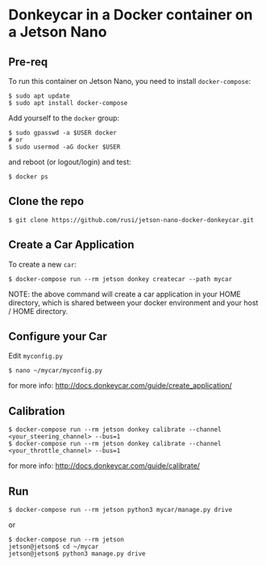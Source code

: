 # Donkeycar in a Docker container on a Jetson Nano

## Pre-req
To run this container on Jetson Nano, you need to install `docker-compose`:
```
$ sudo apt update
$ sudo apt install docker-compose
```

Add yourself to the `docker` group:
```
$ sudo gpasswd -a $USER docker
# or
$ sudo usermod -aG docker $USER
```
and reboot (or logout/login) and test:
```
$ docker ps
```

## Clone the repo
```
$ git clone https://github.com/rusi/jetson-nano-docker-donkeycar.git
```

## Create a Car Application

To create a new `car`:
```
$ docker-compose run --rm jetson donkey createcar --path mycar
```
NOTE: the above command will create a car application in your HOME directory,
which is shared between your docker environment and your host / HOME directory.

## Configure your Car

Edit `myconfig.py`
```
$ nano ~/mycar/myconfig.py
```
for more info: http://docs.donkeycar.com/guide/create_application/

## Calibration
```
$ docker-compose run --rm jetson donkey calibrate --channel <your_steering_channel> --bus=1
$ docker-compose run --rm jetson donkey calibrate --channel <your_throttle_channel> --bus=1
```
for more info: http://docs.donkeycar.com/guide/calibrate/

## Run
```
$ docker-compose run --rm jetson python3 mycar/manage.py drive
```
or
```
$ docker-compose run --rm jetson
jetson@jetson$ cd ~/mycar
jetson@jetson$ python3 manage.py drive
```
